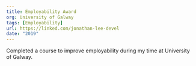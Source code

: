 ```yaml
---
title: Employability Award
org: University of Galway
tags: [Employability]
url: https://linked.com/jonathan-lee-devel
date: "2019"
---
```


Completed a course to improve employability during my time at University of Galway.
